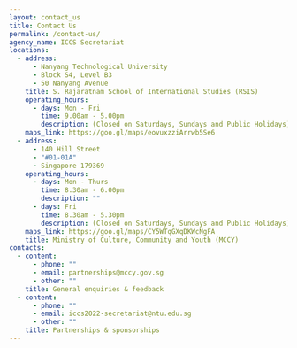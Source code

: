 ```yaml
---
layout: contact_us
title: Contact Us
permalink: /contact-us/
agency_name: ICCS Secretariat
locations:
  - address:
      - Nanyang Technological University
      - Block S4, Level B3
      - 50 Nanyang Avenue
    title: S. Rajaratnam School of International Studies (RSIS)
    operating_hours:
      - days: Mon - Fri
        time: 9.00am - 5.00pm
        description: (Closed on Saturdays, Sundays and Public Holidays)
    maps_link: https://goo.gl/maps/eovuxzziArrwb5Se6
  - address:
      - 140 Hill Street
      - "#01-01A"
      - Singapore 179369
    operating_hours:
      - days: Mon - Thurs
        time: 8.30am - 6.00pm
        description: ""
      - days: Fri
        time: 8.30am - 5.30pm
        description: (Closed on Saturdays, Sundays and Public Holidays)
    maps_link: https://goo.gl/maps/CY5WTqGXqDKWcNgFA
    title: Ministry of Culture, Community and Youth (MCCY)
contacts:
  - content:
      - phone: ""
      - email: partnerships@mccy.gov.sg
      - other: ""
    title: General enquiries & feedback
  - content:
      - phone: ""
      - email: iccs2022-secretariat@ntu.edu.sg
      - other: ""
    title: Partnerships & sponsorships
---
```


